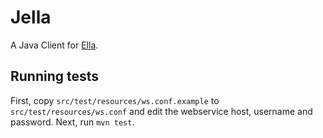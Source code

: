 Jella
=====

A Java Client for [Ella](http://bmat.com/ella).


Running tests
-------------

First, copy `src/test/resources/ws.conf.example` to `src/test/resources/ws.conf` and edit the webservice host, username and password. Next, run `mvn test`.
